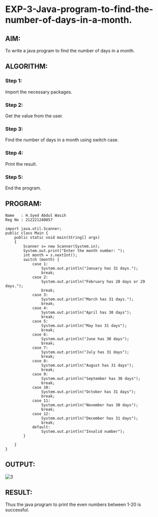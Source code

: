 # EXP-3-Java-program-to-find-the-number-of-days-in-a-month.

## AIM:
To write a java program to find the number of days in a month.
## ALGORITHM: 
### Step 1:
Import the necessary packages.
### Step 2: 
Get the value from the user.
### Step 3: 
Find the number of days in a month using switch case.
### Step 4:  
Print the result.
### Step 5: 
End the program.
## PROGRAM:
~~~
Name   : H.Syed Abdul Wasih
Reg No : 212221240057
~~~
~~~
import java.util.Scanner;
public class Main {
    public static void main(String[] args)
    {
        Scanner s= new Scanner(System.in);
        System.out.print("Enter the month number: ");
        int month = s.nextInt();
        switch (month) {
            case 1:
                System.out.println("January has 31 days.");
                break;
            case 2:
                System.out.println("February has 28 days or 29 days.");
                break;
            case 3:
                System.out.println("March has 31 days.");
                break;
            case 4:
                System.out.println("April has 30 days");
                break;
            case 5:
                System.out.println("May has 31 days");
                break;
            case 6:
                System.out.println("June has 30 days");
                break;
            case 7:
                System.out.println("July has 31 days");
                break;
            case 8:
                System.out.println("August has 31 days");
                break;
            case 9:
                System.out.println("September has 30 days");
                break;
            case 10:
                System.out.println("October has 31 days");
                break;
            case 11:
                System.out.println("November has 30 days");
                break;
            case 12:
                System.out.println("December has 31 days");
                break;
            default:
                System.out.println("Invalid number");
        }

    }
}
~~~

## OUTPUT:

![3](https://github.com/abdulwasih2003/EXP--3-Java-program-to-find-the-number-of-day-in-a-month/assets/91781810/75be0368-ae73-4094-8a9c-194c0e5bd633)

## RESULT:
Thus the java program to print the even numbers between 1-20 is successful.
